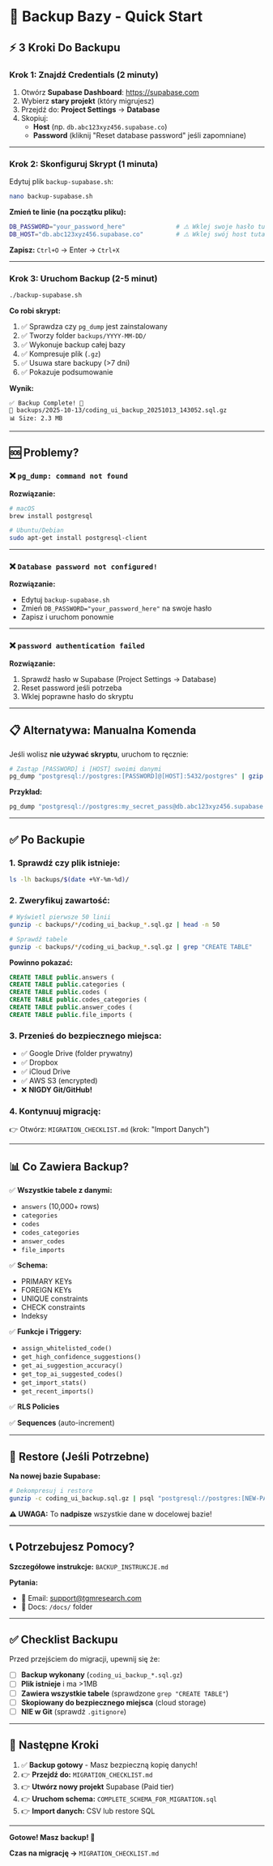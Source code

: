 # 💾 Backup Bazy - Quick Start

## ⚡ 3 Kroki Do Backupu

### Krok 1: Znajdź Credentials (2 minuty)

1. Otwórz **Supabase Dashboard**: https://supabase.com
2. Wybierz **stary projekt** (który migrujesz)
3. Przejdź do: **Project Settings** → **Database**
4. Skopiuj:
   - **Host** (np. `db.abc123xyz456.supabase.co`)
   - **Password** (kliknij "Reset database password" jeśli zapomniane)

---

### Krok 2: Skonfiguruj Skrypt (1 minuta)

Edytuj plik `backup-supabase.sh`:

```bash
nano backup-supabase.sh
```

**Zmień te linie (na początku pliku):**

```bash
DB_PASSWORD="your_password_here"              # ⚠️ Wklej swoje hasło tutaj
DB_HOST="db.abc123xyz456.supabase.co"         # ⚠️ Wklej swój host tutaj
```

**Zapisz:** `Ctrl+O` → Enter → `Ctrl+X`

---

### Krok 3: Uruchom Backup (2-5 minut)

```bash
./backup-supabase.sh
```

**Co robi skrypt:**
1. ✅ Sprawdza czy `pg_dump` jest zainstalowany
2. ✅ Tworzy folder `backups/YYYY-MM-DD/`
3. ✅ Wykonuje backup całej bazy
4. ✅ Kompresuje plik (`.gz`)
5. ✅ Usuwa stare backupy (>7 dni)
6. ✅ Pokazuje podsumowanie

**Wynik:**
```
✅ Backup Complete! 🎉
📁 backups/2025-10-13/coding_ui_backup_20251013_143052.sql.gz
📊 Size: 2.3 MB
```

---

## 🆘 Problemy?

### ❌ `pg_dump: command not found`

**Rozwiązanie:**
```bash
# macOS
brew install postgresql

# Ubuntu/Debian
sudo apt-get install postgresql-client
```

---

### ❌ `Database password not configured!`

**Rozwiązanie:**
- Edytuj `backup-supabase.sh`
- Zmień `DB_PASSWORD="your_password_here"` na swoje hasło
- Zapisz i uruchom ponownie

---

### ❌ `password authentication failed`

**Rozwiązanie:**
1. Sprawdź hasło w Supabase (Project Settings → Database)
2. Reset password jeśli potrzeba
3. Wklej poprawne hasło do skryptu

---

## 📋 Alternatywa: Manualna Komenda

Jeśli wolisz **nie używać skryptu**, uruchom to ręcznie:

```bash
# Zastąp [PASSWORD] i [HOST] swoimi danymi
pg_dump "postgresql://postgres:[PASSWORD]@[HOST]:5432/postgres" | gzip > coding_ui_backup.sql.gz
```

**Przykład:**
```bash
pg_dump "postgresql://postgres:my_secret_pass@db.abc123xyz456.supabase.co:5432/postgres" | gzip > coding_ui_backup.sql.gz
```

---

## ✅ Po Backupie

### 1. Sprawdź czy plik istnieje:
```bash
ls -lh backups/$(date +%Y-%m-%d)/
```

### 2. Zweryfikuj zawartość:
```bash
# Wyświetl pierwsze 50 linii
gunzip -c backups/*/coding_ui_backup_*.sql.gz | head -n 50

# Sprawdź tabele
gunzip -c backups/*/coding_ui_backup_*.sql.gz | grep "CREATE TABLE"
```

**Powinno pokazać:**
```sql
CREATE TABLE public.answers (
CREATE TABLE public.categories (
CREATE TABLE public.codes (
CREATE TABLE public.codes_categories (
CREATE TABLE public.answer_codes (
CREATE TABLE public.file_imports (
```

### 3. Przenieś do bezpiecznego miejsca:
- ✅ Google Drive (folder prywatny)
- ✅ Dropbox
- ✅ iCloud Drive
- ✅ AWS S3 (encrypted)
- ❌ **NIGDY Git/GitHub!**

### 4. Kontynuuj migrację:
👉 Otwórz: `MIGRATION_CHECKLIST.md` (krok: "Import Danych")

---

## 📊 Co Zawiera Backup?

✅ **Wszystkie tabele z danymi:**
- `answers` (10,000+ rows)
- `categories`
- `codes`
- `codes_categories`
- `answer_codes`
- `file_imports`

✅ **Schema:**
- PRIMARY KEYs
- FOREIGN KEYs
- UNIQUE constraints
- CHECK constraints
- Indeksy

✅ **Funkcje i Triggery:**
- `assign_whitelisted_code()`
- `get_high_confidence_suggestions()`
- `get_ai_suggestion_accuracy()`
- `get_top_ai_suggested_codes()`
- `get_import_stats()`
- `get_recent_imports()`

✅ **RLS Policies**

✅ **Sequences** (auto-increment)

---

## 🔄 Restore (Jeśli Potrzebne)

**Na nowej bazie Supabase:**

```bash
# Dekompresuj i restore
gunzip -c coding_ui_backup.sql.gz | psql "postgresql://postgres:[NEW-PASSWORD]@[NEW-HOST]:5432/postgres"
```

**⚠️ UWAGA:** To **nadpisze** wszystkie dane w docelowej bazie!

---

## 📞 Potrzebujesz Pomocy?

**Szczegółowe instrukcje:** `BACKUP_INSTRUKCJE.md`

**Pytania:**
- 📧 Email: support@tgmresearch.com
- 📖 Docs: `/docs/` folder

---

## ✅ Checklist Backupu

Przed przejściem do migracji, upewnij się że:

- [ ] **Backup wykonany** (`coding_ui_backup_*.sql.gz`)
- [ ] **Plik istnieje** i ma >1MB
- [ ] **Zawiera wszystkie tabele** (sprawdzone `grep "CREATE TABLE"`)
- [ ] **Skopiowany do bezpiecznego miejsca** (cloud storage)
- [ ] **NIE w Git** (sprawdź `.gitignore`)

---

## 🎯 Następne Kroki

1. ✅ **Backup gotowy** - Masz bezpieczną kopię danych!
2. 👉 **Przejdź do:** `MIGRATION_CHECKLIST.md`
3. 👉 **Utwórz nowy projekt** Supabase (Paid tier)
4. 👉 **Uruchom schema:** `COMPLETE_SCHEMA_FOR_MIGRATION.sql`
5. 👉 **Import danych:** CSV lub restore SQL

---

**Gotowe! Masz backup! 🎉**

**Czas na migrację →** `MIGRATION_CHECKLIST.md`


